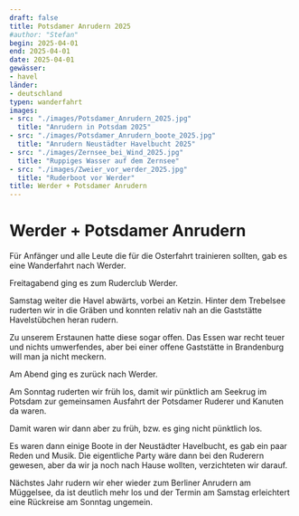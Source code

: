```yaml
---
draft: false
title: Potsdamer Anrudern 2025
#author: "Stefan"
begin: 2025-04-01
end: 2025-04-01
date: 2025-04-01
gewässer:
- havel
länder:
- deutschland
typen: wanderfahrt
images:
- src: "./images/Potsdamer_Anrudern_2025.jpg"
  title: "Anrudern in Potsdam 2025"
- src: "./images/Potsdamer_Anrudern_boote_2025.jpg"
  title: "Anrudern Neustädter Havelbucht 2025"
- src: "./images/Zernsee_bei_Wind_2025.jpg"
  title: "Ruppiges Wasser auf dem Zernsee"
- src: "./images/Zweier_vor_werder_2025.jpg"
  title: "Ruderboot vor Werder"
title: Werder + Potsdamer Anrudern
---
```


# Werder + Potsdamer Anrudern

Für Anfänger und alle Leute die für die Osterfahrt trainieren sollten, gab es eine Wanderfahrt nach Werder.

Freitagabend ging es zum Ruderclub Werder.

Samstag weiter die Havel abwärts, vorbei an Ketzin. Hinter dem Trebelsee ruderten wir in die Gräben und konnten relativ nah an die Gaststätte Havelstübchen heran rudern.

Zu unserem Erstaunen hatte diese sogar offen. Das Essen war recht teuer und nichts umwerfendes, aber bei einer offene Gaststätte in Brandenburg will man ja nicht meckern.

Am Abend ging es zurück nach Werder.

Am Sonntag ruderten wir früh los, damit wir pünktlich am Seekrug im Potsdam zur gemeinsamen Ausfahrt der Potsdamer Ruderer und Kanuten da waren.

Damit waren wir dann aber zu früh, bzw. es ging nicht pünktlich los. 

Es waren dann einige Boote in der Neustädter Havelbucht, es gab ein paar Reden und Musik. Die eigentliche Party wäre dann bei den Ruderern gewesen, aber da wir ja noch nach Hause wollten, verzichteten wir darauf.

Nächstes Jahr rudern wir eher wieder zum Berliner Anrudern am Müggelsee, da ist deutlich mehr los und der Termin am Samstag erleichtert eine Rückreise am Sonntag ungemein.
